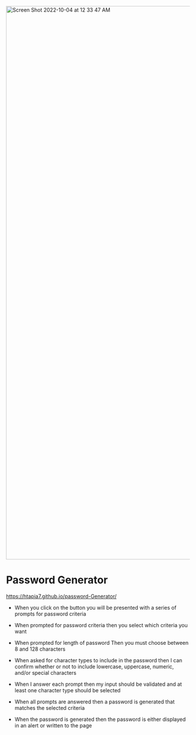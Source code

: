 <img width="1512" alt="Screen Shot 2022-10-04 at 12 33 47 AM" src="https://user-images.githubusercontent.com/112591915/193770852-c5a1c2e4-4fa3-4ed8-a77b-8c16db350558.png">

 
 # Password Generator 

 https://htapia7.github.io/password-Generator/

*   When you click on the button you will be presented with a series of prompts for  password criteria 

*  When prompted for password criteria then you select which criteria you want 

*  When prompted for length of password Then you must choose between 8 and 128 characters

*  When asked for character types to include in the password then I can confirm whether or not to include lowercase, uppercase, numeric, and/or special characters

*  When I answer each prompt then my input should be validated and at least one character type should be selected

*  When all prompts are answered then a password is generated that matches the selected criteria
    
*  When the password is generated then the password is either displayed in an alert or written to the page
